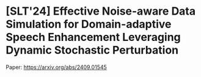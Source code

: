 # [SLT'24] Effective Noise-aware Data Simulation for Domain-adaptive Speech Enhancement Leveraging Dynamic Stochastic Perturbation

Paper: https://arxiv.org/abs/2409.01545
